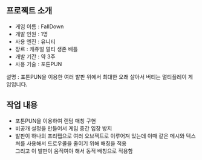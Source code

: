 ## 프로젝트 소개

- 게임 이름 : FallDown
- 개발 인원 : 1명
- 사용 엔진 : 유니티
- 장르 : 캐쥬얼 멀티 생존 배틀
- 개발 기간 : 약 3주
- 사용 기술 : 포톤PUN
  
설명 : 포톤PUN을 이용한 여러 발판 위에서 최대한 오래 살아서 버티는 멀티플레이 게임입니다. 

## 작업 내용
- 포톤PUN을 이용하여 랜덤 매칭 구현
- 비공개 설정을 만들어서 게임 중간 입장 방지
- 발판이 하나의 프리팹으로 여러 오브젝트로 이루어져 있는데 이때 같은 메시와 텍스쳐를 사용해서 드로우콜을 줄이기 위해 배칭을 적용<br>그리고 이 발판이 움직여야 해서 동적 배칭으로 적용함
